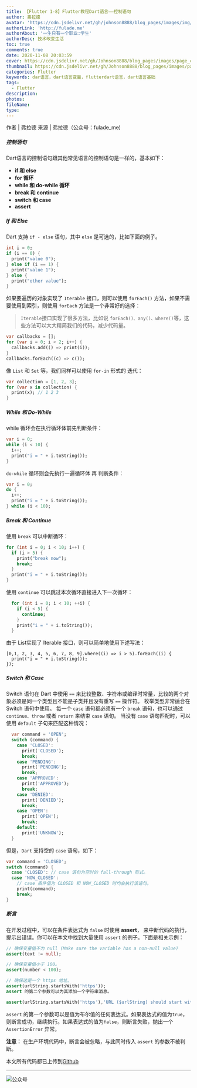 ```yaml
---
title: 【Flutter 1-8】Flutter教程Dart语言——控制语句
author: 弗拉德
avatar: 'https://cdn.jsdelivr.net/gh/johnson8888/blog_pages/images/img/avatar.jpg'
authorLink: 'http://fulade.me'
authorAbout: '一生只有一个职业:学生'
authorDesc: 技术改变生活
toc: true
comments: true
date: 2020-11-08 20:03:59
cover: https://cdn.jsdelivr.net/gh/Johnson8888/blog_pages/images/page_conver_control_flow_statements.jpg
thumbnail: https://cdn.jsdelivr.net/gh/Johnson8888/blog_pages/images/page_conver_control_flow_statements.jpg
categories: Flutter
keywords: dar语言，dart语言变量，flutterdart语言，dart语言基础
tags:
  - Flutter
description:
photos:
fileName:
type:
---
```

作者 | 弗拉德
来源 | 弗拉德（公众号：fulade_me)
##### **控制语句**
Dart语言的控制语句跟其他常见语言的控制语句是一样的，基本如下：
- **if 和 else**
- **for 循环**
- **while 和 do-while 循环**
- **break 和 continue**
- **switch 和 case**
- **assert**

<!--more-->
<!-- [文章首发地址](http://fulade.me/dart-control-flow-statements-1-8.html) -->
##### **If 和 Else**
Dart 支持 `if - else` 语句，其中 `else` 是可选的，比如下面的例子。
```Dart 
int i = 0;
if (i == 0) {
  print("value 0");
} else if (i == 1) {
  print("value 1");
} else {
  print("other value");
}
```

如果要遍历的对象实现了 `Iterable` 接口，则可以使用 `forEach()` 方法，如果不需要使用到索引，则使用 `forEach` 方法是一个非常好的选择：
>`Iterable`接口实现了很多方法，比如说 `forEach()、any()、where()`等，这些方法可以大大精简我们的代码，减少代码量。  

``` Dart
var callbacks = [];
for (var i = 0; i < 2; i++) {
  callbacks.add(() => print(i));
}
callbacks.forEach((c) => c());
```
像 `List` 和 `Set` 等，我们同样可以使用 `for-in` 形式的 迭代：
``` Dart 
var collection = [1, 2, 3];
for (var x in collection) {
  print(x); // 1 2 3
}
```

##### **While 和 Do-While**
while 循环会在执行循环体前先判断条件：
``` Dart
var i = 0;
while (i < 10) {
  i++;
  print("i = " + i.toString());
}
```
`do-while` 循环则会先执行一遍循环体 再 判断条件：
``` Dart
var i = 0;
do {
  i++;
  print("i = " + i.toString());
} while (i < 10);

```

##### **Break 和 Continue**
使用 `break` 可以中断循环：
``` Dart
for (int i = 0; i < 10; i++) {
  if (i > 5) {
    print("break now");
    break;
  }
  print("i = " + i.toString());
}
```
使用 `continue` 可以跳过本次循环直接进入下一次循环：
``` Dart
  for (int i = 0; i < 10; ++i) {
    if (i < 5) {
      continue;
    }
    print("i = " + i.toString());
  }
```
由于 List实现了 Iterable 接口，则可以简单地使用下述写法：
``` Dart:
[0,1, 2, 3, 4, 5, 6, 7, 8, 9].where((i) => i > 5).forEach((i) {
  print("i = " + i.toString());
});
```
##### **Switch 和 Case**
Switch 语句在 Dart 中使用 `==` 来比较整数、字符串或编译时常量，比较的两个对象必须是同一个类型且不能是子类并且没有重写 `==` 操作符。 枚举类型非常适合在 Switch 语句中使用。
每一个 `case` 语句都必须有一个 `break` 语句，也可以通过 `continue、throw` 或者 `return` 来结束 `case` 语句。
当没有 `case` 语句匹配时，可以使用 `default` 子句来匹配这种情况：
``` Dart
  var command = 'OPEN';
  switch (command) {
    case 'CLOSED':
      print('CLOSED');
      break;
    case 'PENDING':
      print('PENDING');
      break;
    case 'APPROVED':
      print('APPROVED');
      break;
    case 'DENIED':
      print('DENIED');
      break;
    case 'OPEN':
      print('OPEN');
      break;
    default:
      print('UNKNOW');
  }
```

但是，`Dart` 支持空的 `case` 语句，如下：
```Dart
var command = 'CLOSED';
switch (command) {
  case 'CLOSED': // case 语句为空时的 fall-through 形式。
  case 'NOW_CLOSED':
    // case 条件值为 CLOSED 和 NOW_CLOSED 时均会执行该语句。
    print(command);
    break;
}
```

##### **断言**
在开发过程中，可以在条件表达式为 `false` 时使用 **assert**， 来中断代码的执行，提示出错误。你可以在本文中找到大量使用 `assert` 的例子。下面是相关示例：
``` Dart
// 确保变量值不为 null (Make sure the variable has a non-null value)
assert(text != null);

// 确保变量值小于 100。
assert(number < 100);

// 确保这是一个 https 地址。
assert(urlString.startsWith('https'));
assert 的第二个参数可以为其添加一个字符串消息。

assert(urlString.startsWith('https'),'URL ($urlString) should start with "https".');
```
`assert` 的第一个参数可以是值为布尔值的任何表达式。如果表达式的值为`true`，则断言成功，继续执行。如果表达式的值为`false`，则断言失败，抛出一个 `AssertionError` 异常。

**注意：**
在生产环境代码中，断言会被忽略，与此同时传入 `assert` 的参数不被判断。

本文所有代码都已上传到[Github](https://github.com/Johnson8888/learn_flutter)
***  
![公众号](https://cdn.jsdelivr.net/gh/johnson8888/blog_pages/images/page_footer.jpg)